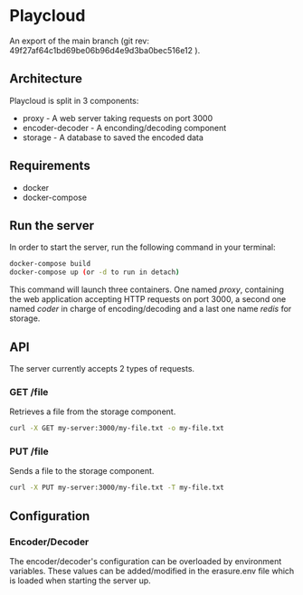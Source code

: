 # Playcloud

An export of the main branch (git rev: 49f27af64c1bd69be06b96d4e9d3ba0bec516e12 ).

## Architecture

Playcloud is split in 3 components:

* proxy - A web server taking requests on port 3000
* encoder-decoder - A enconding/decoding component
* storage - A database to saved the encoded data

## Requirements

* docker
* docker-compose

## Run the server

In order to start the server, run the following command in your terminal:

```bash
docker-compose build
docker-compose up (or -d to run in detach)

```

This command will launch three containers. One named *proxy*, containing the web application accepting HTTP requests on port 3000, a second one named *coder* in charge of encoding/decoding and a last one name *redis* for storage.

## API

The server currently accepts 2 types of requests.

### GET /file

Retrieves a file from the storage component.
```bash
curl -X GET my-server:3000/my-file.txt -o my-file.txt
```

### PUT /file

Sends a file to the storage component.
```bash
curl -X PUT my-server:3000/my-file.txt -T my-file.txt
```


## Configuration

### Encoder/Decoder

The encoder/decoder's configuration can be overloaded by environment variables. These values can be added/modified in the erasure.env file which is loaded when starting the server up.
